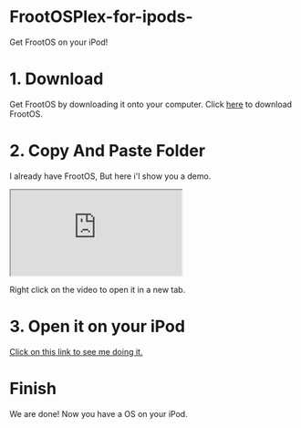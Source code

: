 # FrootOSPlex-for-ipods-
Get FrootOS on your iPod!
# 1. Download
Get FrootOS by downloading it onto your computer.
Click [here](https://github.com/polu875/FrootOSPlex-for-ipods-/archive/refs/heads/main.zip) to download FrootOS.
# 2. Copy And Paste Folder
I already have FrootOS, But here i'l show you a demo.
<iframe src="https://drlcj9gmcmmx1.cloudfront.net/l1dm63%2Ffile%2F6769c75f179794a21ea37e6ec5fd2a5e_4694c87684eb042d1c56cb89b63ef00d.webm?response-content-disposition=inline%3Bfilename%3D%226769c75f179794a21ea37e6ec5fd2a5e_4694c87684eb042d1c56cb89b63ef00d.webm%22%3B&response-content-type=&Expires=1745291172&Signature=d4RxI~HUI9tOPB85B3bKYF6YC0RlNgpxPqiSY2OxOQuF-zlDUuJNyTFXPRMj~gQL9mF4nesXt~9zdWefnTfM4pih~8gNAaZOw0DpUCdShCFB4IcCQEbTLlcmFnKea1q3v28YsOi0gMXQtvzZ-ejS0-AM6nGm-tEffsZvry5JRNd5Nyq3pEzT70bjaCF~a~OFsFWPXaBdDLf4~3O~bzFxXfq--FVMR670e4Q8hPiWZuQd-splNw-LTmU50wuZhDLv64g4wjLHPFiQHTpLjsTqWTBTOzimYppMVQcTAJYXON6MH5xNvcn-1bhcCRhVnh8mP-Q34OHRO3O2d842ceWuhQ__&Key-Pair-Id=APKAJT5WQLLEOADKLHBQ" title="Video">
</iframe>

Right click on the video to open it in a new tab.
# 3. Open it on your iPod
[Click on this link to see me doing it.](https://jumpshare.com/b/ox8iNe7nMB5vAlc3eary)
# Finish
We are done! Now you have a OS on your iPod.
<!--stackedit_data:
eyJoaXN0b3J5IjpbMzA0MTEzMjc2LC0xMzE4NzQ4MjQwLDE4OT
U5NTA4NTAsLTI0NTEzNjA4NiwtMTE4MDA1NzgwNF19
-->